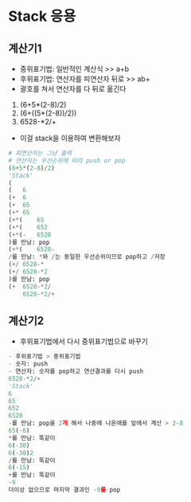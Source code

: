# Stack 응용
## 계산기1
- 중위표기법: 일반적인 계산식 >> a+b
- 후위표기법: 연산자를 피연산자 뒤로 >> ab+
- 괄호를 쳐서 연산자를 다 뒤로 옮긴다
1. (6+5*(2-8)/2)
2. (6+((5*(2-8))/2))
3. 6528-*2/+

- 이걸 stack을 이용하여 변환해보자
```py
# 피연산자는 그냥 출력
# 연산자는 우선순위에 따라 push or pop
(6+5*(2-8)/2)
'Stack'
(
(	6
(+	6
(+	65
(+*	65
(+*(	65
(+*(	652
(+*(-	6528
)를 만남: pop
(+*(	6528-
/를 만남: *와 /는 동일한 우선순위이므로 pop하고 /저장
(+/	6528-*
(+/	6528-*2
)를 만남: pop
(+	6528-*2/
	6528-*2/+
```

## 계산기2
- 후위표기법에서 다시 중위표기법으로 바꾸기
```py
- 후위표기법 > 중위표기법
- 숫자: push
- 연산자: 숫자를 pop하고 연산결과를 다시 push
6528-*2/+
'Stack'
6
65
652
6528
-를 만남: pop을 2개 해서 나중에 나온애를 앞에서 계산 > 2-8
65(-6)
*를 만남: 똑같이
6(-30)
6(-30)2
/를 만남: 똑같이
6(-15)
+를 만남: 똑같이
-9
더이상 없으므로 마지막 결과인 -9를 pop
```